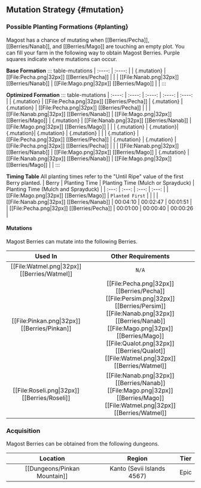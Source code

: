 ## Mutation Strategy {#mutation}

### Possible Planting Formations {#planting}

Magost has a chance of mutating when [[Berries/Pecha]], [[Berries/Nanab]], and [[Berries/Mago]] are touching an empty plot. You can fill your farm in the following way to obtain Magost Berries. Purple squares indicate where mutations can occur.

**Base Formation**
::: table-mutations
| :----: | :----: |
| {.mutation} | [[File:Pecha.png\|32px]] [[Berries/Pecha]] | |
| [[File:Nanab.png\|32px]] [[Berries/Nanab]] | [[File:Mago.png\|32px]] [[Berries/Mago]] | |
:::

**Optimized Formation**
::: table-mutations
| :----: | :----: | :----: | :----: | :----: |
| {.mutation} | [[File:Pecha.png\|32px]] [[Berries/Pecha]] | {.mutation} | {.mutation} | [[File:Pecha.png\|32px]] [[Berries/Pecha]] | |
| [[File:Nanab.png\|32px]] [[Berries/Nanab]] | [[File:Mago.png\|32px]] [[Berries/Mago]] | {.mutation} | [[File:Nanab.png\|32px]] [[Berries/Nanab]] | [[File:Mago.png\|32px]] [[Berries/Mago]] | |
| {.mutation} | {.mutation}| {.mutation}| {.mutation} | {.mutation} | |
| {.mutation} | [[File:Pecha.png\|32px]] [[Berries/Pecha]] | {.mutation} | {.mutation} | [[File:Pecha.png\|32px]] [[Berries/Pecha]] | |
| [[File:Nanab.png\|32px]] [[Berries/Nanab]] | [[File:Mago.png\|32px]] [[Berries/Mago]] | {.mutation} | [[File:Nanab.png\|32px]] [[Berries/Nanab]] | [[File:Mago.png\|32px]] [[Berries/Mago]] | |
:::

**Timing Table**
All planting times refer to the "Until Ripe" value of the first Berry planted.
| Berry                                         | Planting Time | Planting Time (Mulch or Sprayduck)    | Planting Time (Mulch and Sprayduck)   |
| :---:                                         | :---:         | :---:                                 | :---:                                 |
| [[File:Mago.png\|32px]] [[Berries/Mago]]      | `Planted First` | | |
| [[File:Nanab.png\|32px]] [[Berries/Nanab]]    | 00:04:10      | 00:02:47                              | 00:01:51                                |
| [[File:Pecha.png\|32px]] [[Berries/Pecha]]    | 00:01:00      | 00:00:40                              | 00:00:26                                 |

#### Mutations
Magost Berries can mutate into the following Berries.

| Used In                                       | Other Requirements |
| :---:                                         | :---: |
| [[File:Watmel.png\|32px]] [[Berries/Watmel]]  | `N/A` |
| [[File:Pinkan.png\|32px]] [[Berries/Pinkan]]  | [[File:Pecha.png\|32px]] [[Berries/Pecha]] [[File:Persim.png\|32px]] [[Berries/Persim]] [[File:Nanab.png\|32px]] [[Berries/Nanab]] [[File:Mago.png\|32px]] [[Berries/Mago]] [[File:Qualot.png\|32px]] [[Berries/Qualot]] [[File:Watmel.png\|32px]] [[Berries/Watmel]] |
| [[File:Roseli.png\|32px]] [[Berries/Roseli]]  | [[File:Nanab.png\|32px]] [[Berries/Nanab]] [[File:Mago.png\|32px]] [[Berries/Mago]] [[File:Watmel.png\|32px]] [[Berries/Watmel]] |

### Acquisition
Magost Berries can be obtained from the following dungeons.

| Location	                        | Region | Tier	    |
| :---:                             | :---:     | :---:         |
| [[Dungeons/Pinkan Mountain]]      | Kanto (Sevii Islands 4567) | Epic	    |